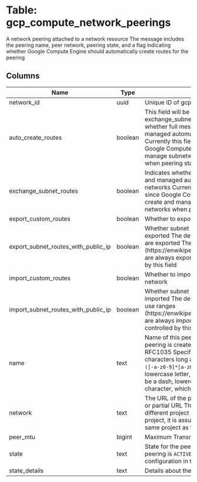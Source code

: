 
# Table: gcp_compute_network_peerings
A network peering attached to a network resource The message includes the peering name, peer network, peering state, and a flag indicating whether Google Compute Engine should automatically create routes for the peering
## Columns
| Name        | Type           | Description  |
| ------------- | ------------- | -----  |
|network_id|uuid|Unique ID of gcp_compute_networks table (FK)|
|auto_create_routes|boolean|This field will be deprecated soon Use the exchange_subnet_routes field instead Indicates whether full mesh connectivity is created and managed automatically between peered networks Currently this field should always be true since Google Compute Engine will automatically create and manage subnetwork routes between two networks when peering state is ACTIVE|
|exchange_subnet_routes|boolean|Indicates whether full mesh connectivity is created and managed automatically between peered networks Currently this field should always be true since Google Compute Engine will automatically create and manage subnetwork routes between two networks when peering state is ACTIVE|
|export_custom_routes|boolean|Whether to export the custom routes to peer network|
|export_subnet_routes_with_public_ip|boolean|Whether subnet routes with public IP range are exported The default value is true, all subnet routes are exported The IPv4 special-use ranges (https://enwikipediaorg/wiki/IPv4#Special_addresses) are always exported to peers and are not controlled by this field|
|import_custom_routes|boolean|Whether to import the custom routes from peer network|
|import_subnet_routes_with_public_ip|boolean|Whether subnet routes with public IP range are imported The default value is false The IPv4 special-use ranges (https://enwikipediaorg/wiki/IPv4#Special_addresses) are always imported from peers and are not controlled by this field|
|name|text|Name of this peering Provided by the client when the peering is created The name must comply with RFC1035 Specifically, the name must be 1-63 characters long and match regular expression `[a-z]([-a-z0-9]*[a-z0-9])?` The first character must be a lowercase letter, and all the following characters must be a dash, lowercase letter, or digit, except the last character, which cannot be a dash|
|network|text|The URL of the peer network It can be either full URL or partial URL The peer network may belong to a different project If the partial URL does not contain project, it is assumed that the peer network is in the same project as the current network|
|peer_mtu|bigint|Maximum Transmission Unit in bytes|
|state|text|State for the peering, either `ACTIVE` or `INACTIVE` The peering is `ACTIVE` when there's a matching configuration in the peer network|
|state_details|text|Details about the current state of the peering|
